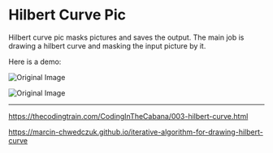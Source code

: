 # Hilbert Curve Pic
Hilbert curve pic masks pictures and saves the output. The main job is drawing a hilbert curve and masking the input picture by it.

Here is a demo:

![Original Image](./BIElizabeth.jpg)

![Original Image](./res.jpg)

---
https://thecodingtrain.com/CodingInTheCabana/003-hilbert-curve.html

https://marcin-chwedczuk.github.io/iterative-algorithm-for-drawing-hilbert-curve